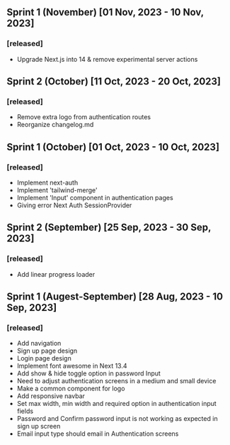 ## Sprint 1 (November) [01 Nov, 2023 - 10 Nov, 2023]
### [released]
- Upgrade Next.js into 14 & remove experimental server actions

## Sprint 2 (October) [11 Oct, 2023 - 20 Oct, 2023]
### [released]
- Remove extra logo from authentication routes
- Reorganize changelog.md

## Sprint 1 (October) [01 Oct, 2023 - 10 Oct, 2023]
### [released]
- Implement next-auth
- Implement 'tailwind-merge'
- Implement 'Input' component in authentication pages
- Giving error Next Auth SessionProvider

## Sprint 2 (September) [25 Sep, 2023 - 30 Sep, 2023]
### [released]
- Add linear progress loader

## Sprint 1 (Augest-September) [28 Aug, 2023 - 10 Sep, 2023]
### [released]
- Add navigation
- Sign up page design
- Login page design
- Implement font awesome in Next 13.4
- Add show & hide toggle option in password Input
- Need to adjust authentication screens in a medium and small device
- Make a common component for logo 
- Add responsive navbar
- Set max width, min width and required option in authentication input fields
- Password and Confirm password input is not working as expected in sign up screen
- Email input type should email in Authentication screens